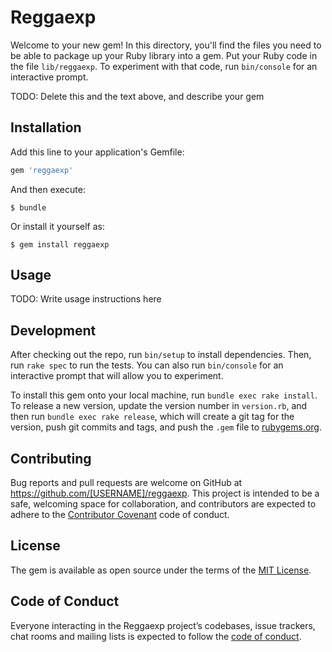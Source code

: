 # Reggaexp

Welcome to your new gem! In this directory, you'll find the files you need to be able to package up your Ruby library into a gem. Put your Ruby code in the file `lib/reggaexp`. To experiment with that code, run `bin/console` for an interactive prompt.

TODO: Delete this and the text above, and describe your gem

## Installation

Add this line to your application's Gemfile:

```ruby
gem 'reggaexp'
```

And then execute:

    $ bundle

Or install it yourself as:

    $ gem install reggaexp

## Usage

TODO: Write usage instructions here

## Development

After checking out the repo, run `bin/setup` to install dependencies. Then, run `rake spec` to run the tests. You can also run `bin/console` for an interactive prompt that will allow you to experiment.

To install this gem onto your local machine, run `bundle exec rake install`. To release a new version, update the version number in `version.rb`, and then run `bundle exec rake release`, which will create a git tag for the version, push git commits and tags, and push the `.gem` file to [rubygems.org](https://rubygems.org).

## Contributing

Bug reports and pull requests are welcome on GitHub at https://github.com/[USERNAME]/reggaexp. This project is intended to be a safe, welcoming space for collaboration, and contributors are expected to adhere to the [Contributor Covenant](http://contributor-covenant.org) code of conduct.

## License

The gem is available as open source under the terms of the [MIT License](https://opensource.org/licenses/MIT).

## Code of Conduct

Everyone interacting in the Reggaexp project’s codebases, issue trackers, chat rooms and mailing lists is expected to follow the [code of conduct](https://github.com/[USERNAME]/reggaexp/blob/master/CODE_OF_CONDUCT.md).
